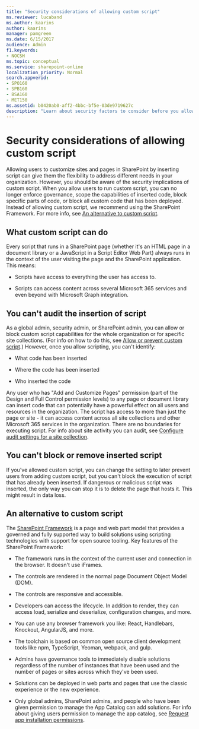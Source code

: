 ```yaml
---
title: "Security considerations of allowing custom script"
ms.reviewer: lucaband
ms.author: kaarins
author: kaarins
manager: pamgreen
ms.date: 6/15/2017
audience: Admin
f1.keywords:
- NOCSH
ms.topic: conceptual
ms.service: sharepoint-online
localization_priority: Normal
search.appverid:
- SPO160
- SPB160
- BSA160
- MET150
ms.assetid: b0420ab0-aff2-4bbc-bf5e-03de9719627c
description: "Learn about security factors to consider before you allow users to run custom script on SharePoint sites or OneDrive. "
---
```


# Security considerations of allowing custom script

Allowing users to customize sites and pages in SharePoint by inserting script can give them the flexibility to address different needs in your organization. However, you should be aware of the security implications of custom script. When you allow users to run custom script, you can no longer enforce governance, scope the capabilities of inserted code, block specific parts of code, or block all custom code that has been deployed. Instead of allowing custom script, we recommend using the SharePoint Framework. For more info, see [An alternative to custom script](security-considerations-of-allowing-custom-script.md#spframework).
  
## What custom script can do

Every script that runs in a SharePoint page (whether it's an HTML page in a document library or a JavaScript in a Script Editor Web Part) always runs in the context of the user visiting the page and the SharePoint application. This means:
  
- Scripts have access to everything the user has access to.
    
- Scripts can access content across several Microsoft 365 services and even beyond with Microsoft Graph integration.
    
## You can't audit the insertion of script

As a global admin, security admin, or SharePoint admin, you can allow or block custom script capabilities for the whole organization or for specific site collections. (For info on how to do this, see [Allow or prevent custom script](allow-or-prevent-custom-script.md).) However, once you allow scripting, you can't identify:
  
- What code has been inserted
    
- Where the code has been inserted
    
- Who inserted the code
    
Any user who has "Add and Customize Pages" permission (part of the Design and Full Control permission levels) to any page or document library can insert code that can potentially have a powerful effect on all users and resources in the organization. The script has access to more than just the page or site - it can access content across all site collections and other Microsoft 365 services in the organization. There are no boundaries for executing script. For info about site activity you can audit, see [Configure audit settings for a site collection](https://support.office.com/article/a9920c97-38c0-44f2-8bcb-4cf1e2ae22d2).
  
## You can't block or remove inserted script

If you've allowed custom script, you can change the setting to later prevent users from adding custom script, but you can't block the execution of script that has already been inserted. If dangerous or malicious script was inserted, the only way you can stop it is to delete the page that hosts it. This might result in data loss.
  
## An alternative to custom script
<a name="spframework"> </a>

The [SharePoint Framework](https://docs.microsoft.com/sharepoint/dev/spfx/sharepoint-framework-overview) is a page and web part model that provides a governed and fully supported way to build solutions using scripting technologies with support for open source tooling. Key features of the SharePoint Framework: 
  
- The framework runs in the context of the current user and connection in the browser. It doesn't use iFrames.
    
- The controls are rendered in the normal page Document Object Model (DOM).
    
- The controls are responsive and accessible.
    
- Developers can access the lifecycle. In addition to render, they can access load, serialize and deserialize, configuration changes, and more.
    
- You can use any browser framework you like: React, Handlebars, Knockout, AngularJS, and more.
    
- The toolchain is based on common open source client development tools like npm, TypeScript, Yeoman, webpack, and gulp.
    
- Admins have governance tools to immediately disable solutions regardless of the number of instances that have been used and the number of pages or sites across which they've been used.
    
- Solutions can be deployed in web parts and pages that use the classic experience or the new experience.
    
- Only global admins, SharePoint admins, and people who have been given permission to manage the App Catalog can add solutions. For info about giving users permission to manage the app catalog, see [Request app installation permissions](request-app-installation-permissions.md).
    

